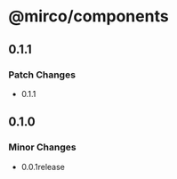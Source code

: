 # @mirco/components

## 0.1.1

### Patch Changes

- 0.1.1

## 0.1.0

### Minor Changes

- 0.0.1release
